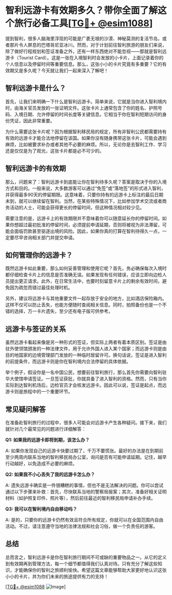 # 智利远游卡有效期多久？带你全面了解这个旅行必备工具[[TG💪+ @esim1088](https://t.me/s/esim1088)]

提到智利，很多人脑海里浮现的可能是广袤无垠的沙漠、神秘莫测的复活节岛，或者那片令人屏息的巴塔哥尼亚冰川。然而，对于计划前往智利旅游的朋友们来说，除了做好行程规划和签证准备之外，还有一样东西绝对不能忽视——那就是智利远游卡（Tourist Card）。这是一张在入境智利时会发放的小卡片，上面记录着你的个人信息以及停留时间等重要信息。那么，这张小小的卡片究竟有多重要？它的有效期又是多久呢？今天就让我们一起来深入了解吧！

## 智利远游卡是什么？

首先，让我们来明确一下什么是智利远游卡。简单来说，它就是当你进入智利境内时，由海关官员发放的一张证明文件。这张卡片上通常包含了你的姓名、护照号码、入境日期、允许停留的时间长度等关键信息。它相当于你在智利短期访问的身份凭证，因此非常重要。

为什么需要这张卡片呢？因为根据智利移民局的规定，所有非智利公民都需要持有有效的远游卡才能合法地停留在该国。如果你没有随身携带这张卡片，可能会遇到麻烦，比如被要求补办或者其他不必要的麻烦。所以，无论你是去智利工作、学习还是仅仅是为了观光，这张卡片都是必不可少的。

## 智利远游卡的有效期

那么，问题来了：智利远游卡到底能让你在智利待多久呢？答案是取决于你的入境方式和目的。一般来说，大多数游客可以通过“免签”或“落地签”的形式进入智利，并获得最多90天的停留期限。这意味着，只要你持有的远游卡上标注的最后日期未到，就可以继续留在智利。当然，在某些特殊情况下，比如参加学术交流或者商务活动的人士，可能会获得更长的停留时间，但这种情况相对较少见。

需要注意的是，远游卡上的有效期限并不意味着你可以随意延长你的停留时间。如果你想超过最初批准的停留时间，必须提前申请延期，否则将被视为非法滞留，可能会面临罚款甚至驱逐出境的风险。因此，如果你真的打算在智利待得久一点，一定要尽早咨询相关部门并提交申请。

## 如何管理你的远游卡？

既然远游卡如此重要，那么如何妥善管理和使用它呢？首先，务必确保每次入境时都仔细检查卡片上的信息是否准确无误。如果发现有任何错误，应该立即向边检人员提出更正请求。此外，在日常生活中，也要时刻留意卡片上的剩余有效时间，避免因为疏忽而错过最佳处理时机。

另外，建议将远游卡与其他重要文件一起存放于安全的地方，比如酒店保险箱内。这样不仅可以防止丢失，也能方便随时查阅相关信息。同时，拍照备份也是一个不错的选择，万一卡片遗失，至少还有电子版可供参考。

## 远游卡与签证的关系

虽然远游卡看起来像是另一种形式的签证，但实际上两者有着本质区别。签证是由驻外使领馆颁发的一种法律文件，用于允许外国人进入某个国家；而远游卡则是由目的地国家的边境管理部门发放的一种临时居留许可。换句话说，签证是进入智利的前提条件，而远游卡则是你在智利境内合法停留的具体依据。

举个例子，假设你是一名中国公民，想要前往智利旅行，那么首先你需要向智利驻华大使馆申请签证。一旦签证获批，你就具备了进入智利的资格。然而，只有当你实际到达智利机场后，边检官员才会核发远游卡。因此可以说，签证是起点，而远游卡则是旅程中的一个重要环节。

## 常见疑问解答

在准备赴智利旅行的过程中，很多人可能会对远游卡产生各种疑问。接下来，我们就针对几个最常见的问题进行详细解答：

**Q1: 如果我的远游卡即将到期，该怎么办？**

A: 如果你发现自己的远游卡快要过期了，千万不要慌张。最好的办法是在到期前至少两周内联系当地的智利移民局办公室，询问是否有可能申请延期。记住，越早行动越好，以免造成不必要的麻烦。

**Q2: 如果我不小心丢失了我的远游卡怎么办？**

A: 遗失远游卡确实是一件很糟糕的事情，但也不是无法解决的问题。你可以尝试通过以下步骤来补救：首先，尽快联系当地的警察局报案；其次，准备好相关证明材料（如护照复印件、照片等），然后前往最近的智利移民局申请补办手续。

**Q3: 我可以在智利境内自由移动吗？**

A: 是的，只要你的远游卡仍然有效且符合所有规定，你就可以在全国范围内自由活动。不过，请注意遵守当地的法律法规和社会习俗，做一个负责任的游客。

## 总结

总而言之，智利远游卡是你在智利旅行期间不可或缺的重要物品之一。从它的定义到有效期再到管理方法，每一个细节都值得我们认真对待。只有充分了解这些知识，才能确保你的智利之旅顺利愉快。希望这篇文章能够帮助大家更好地认识这张小小的卡片，并为你们未来的旅途提供有力的支持！

[[TG💪+ @esim1088](https://t.me/s/esim1088) ![Image](https://i.postimg.cc/4NQfJmqS/Snipaste-2025-05-13-00-14-12.png)]